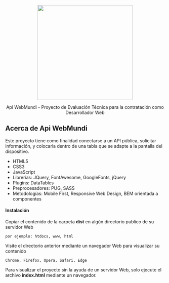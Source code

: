 <p align="center"><img src="https://www.elemental.co.za/blog/wp-content/uploads/2020/04/api-2x.png" width="300"></p>
<p align="center">Api WebMundi - Proyecto de Evaluación Técnica para la contratación como Desarrollador Web</p>

## Acerca de Api WebMundi

Este proyecto tiene como finalidad conectarse a un API pública, solicitar información, y colocarla dentro de una tabla que se adapte a la pantalla del dispositivo.

- HTML5
- CSS3
- JavaScript
- Librerías: JQuery, FontAwesome, GoogleFonts, jQuery
- Plugins: DataTables
- Preprocesadores: PUG, SASS
- Metodologías: Mobile First, Responsive Web Design, BEM orientada a componentes

#### Instalación

Copiar el contenido de la carpeta **dist** en algún directorio publico de su servidor Web
~~~
por ejemplo: htdocs, www, html
~~~

Visite el directorio anterior mediante un navegador Web para visualizar su contenido
~~~
Chrome, Firefox, Opera, Safari, Edge
~~~

Para visualizar el proyecto sin la ayuda de un servidor Web, solo ejecute el archivo **index.html** mediante un navegador.
